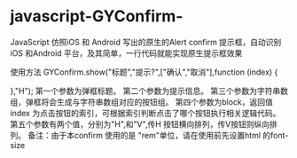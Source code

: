 # javascript-GYConfirm-
JavaScript 仿照iOS 和 Android 写出的原生的Alert confirm 提示框，自动识别iOS 和Android 平台，及其简单，一行代码就能实现原生提示框效果

使用方法
GYConfirm.show("标题","提示?",["确认","取消"],function (index) {

},"H");
第一个参数为弹框标题。
第二个参数为提示信息。
第三个参数为字符串数组，弹框将会生成与字符串数组对应的按钮组。
第四个参数为block，返回值index 为点击按钮的索引，可根据索引判断点击了哪个按钮执行相关逻辑代码。
第五个参数有两个值，分别为"H",和"V",传H 按钮横向排列，传V按钮则纵向排列。
备注：由于本confirm 使用的是 "rem"单位，请在使用前先设置html 的font-size
